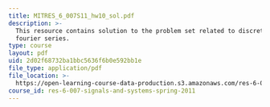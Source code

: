 ```yaml
---
title: MITRES_6_007S11_hw10_sol.pdf
description: >-
  This resource contains solution to the problem set related to discrete-time
  fourier series.
type: course
layout: pdf
uid: 2d02f68732ba1bbc5636f6b0e592bb1e
file_type: application/pdf
file_location: >-
  https://open-learning-course-data-production.s3.amazonaws.com/res-6-007-signals-and-systems-spring-2011/2d02f68732ba1bbc5636f6b0e592bb1e_MITRES_6_007S11_hw10_sol.pdf
course_id: res-6-007-signals-and-systems-spring-2011
---
```

